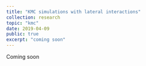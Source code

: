 ```yaml
---
title: "KMC simulations with lateral interactions"
collection: research
topic: "kmc"
date: 2019-04-09
public: true
excerpt: "coming soon"
---
```



Coming soon

